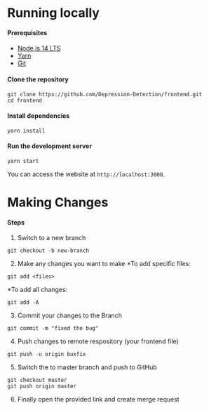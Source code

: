 # Running locally

#### Prerequisites

* [Node.js 14 LTS](https://nodejs.org/en/)
* [Yarn](https://classic.yarnpkg.com/en/docs/install)
* [Git](https://git-scm.com/downloads)

#### Clone the repository

```
git clone https://github.com/Depression-Detection/frontend.git
cd frontend
```

#### Install dependencies

```
yarn install
```

#### Run the development server

```
yarn start
```

You can access the website at `http://localhost:3000`.

# Making Changes

#### Steps
1. Switch to a new branch
```
git checkout -b new-branch
```

2. Make any changes you want to make
  *To add specific files:
  ```
  git add <files>
  ```
  *To add all changes:
  ```
  git add -A
  ```

3. Commit your changes to the Branch
```
git commit -m "fixed the bug"
```
4. Push changes to remote respository (your frontend file)
```
git push -u origin buxfix
```
5. Switch the to master branch and push to GitHub
```
git checkout master
git push origin master
```
6. Finally open the provided link and create merge request


